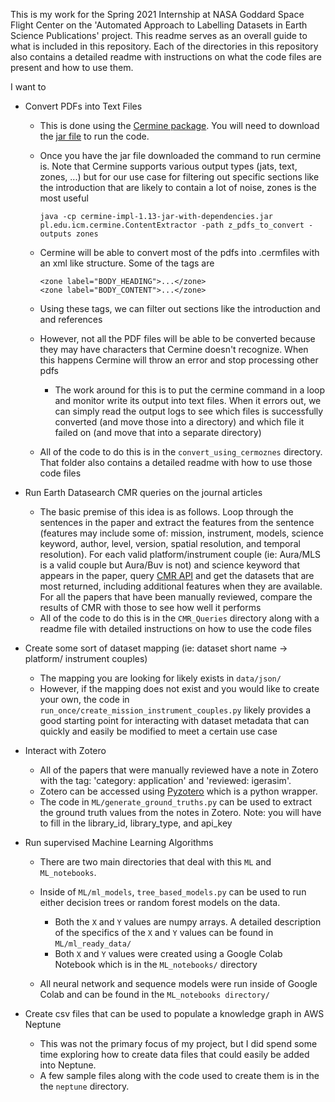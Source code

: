 This is my work for the Spring 2021 Internship at NASA Goddard Space 
Flight Center on the 'Automated Approach to Labelling Datasets in
Earth Science Publications' project. This readme serves as an overall guide to what 
is included in this repository. Each of the directories in this repository 
also contains a detailed readme with instructions on what the code files are present 
and how to use them.

I want to
* Convert PDFs into Text Files
    * This is done using the [Cermine package](https://github.com/CeON/CERMINE).
    You will need to download the [jar file](http://maven.ceon.pl/artifactory/webapp/#/artifacts/browse/simple/General/kdd-releases/pl/edu/icm/cermine/cermine-impl)
    to run the code.
    * Once you have the jar file downloaded the command to run cermine is. Note 
    that Cermine supports various output types (jats, text, zones, ...) 
    but for our use case for filtering out specific sections like the 
    introduction that are likely to contain a lot of noise, zones is the 
    most useful 
        ```
        java -cp cermine-impl-1.13-jar-with-dependencies.jar pl.edu.icm.cermine.ContentExtractor -path z_pdfs_to_convert -outputs zones
        ```

    * Cermine will be able to convert most 
    of the pdfs into .cermfiles with an xml like structure. Some of the tags 
    are  
        ```
        <zone label="BODY_HEADING">...</zone>
        <zone label="BODY_CONTENT">...</zone>
      ```
   * Using these tags, we can filter out sections like the introduction and 
  and references
  * However, not all the PDF files will be able to be converted because they
  may have characters that Cermine doesn't recognize. When this happens 
  Cermine will throw an error and stop processing other pdfs
    * The work around for this is to put the cermine command in a loop and 
    monitor write its output into text files. When it errors out, we can 
    simply read the output logs to see which files is successfully converted 
    (and move those into a directory) and which file it failed on (and 
    move that into a separate directory)
  * All of the code to do this is in the `convert_using_cermoznes` directory. 
  That folder also contains a detailed readme with how to use those code files

* Run Earth Datasearch CMR queries on the journal articles
    * The basic premise of this idea is as follows. Loop through the 
    sentences in the paper and extract the features from the sentence 
    (features may include some of: mission, instrument, models, 
    science keyword, author, level, version, spatial resolution, and temporal 
    resolution). For each valid platform/instrument couple (ie: Aura/MLS 
    is a valid couple but Aura/Buv is not) and science keyword that appears 
    in the paper, query [CMR API](https://cmr.earthdata.nasa.gov/search/site/docs/search/api.html) 
    and get the datasets that are most returned, including additional 
    features when they are available. For all the papers that have been 
    manually reviewed, compare the results of CMR with those to see how 
    well it performs
    * All of the code to do this is in the `CMR_Queries` directory along
    with a readme file with detailed instructions on how to use the code 
    files
    
* Create some sort of dataset mapping (ie: dataset short name -> platform/
instrument couples)
    * The mapping you are looking for likely exists in `data/json/`
    * However, if the mapping does not exist and you would like to create 
    your own, the code in `run_once/create_mission_instrument_couples.py` 
    likely provides a good starting point for interacting with dataset metadata 
    that can quickly and easily be modified to meet a certain use case
    
* Interact with Zotero
    * All of the papers that were manually reviewed have a note in Zotero 
    with the tag: 'category: application' and 'reviewed: igerasim'.
    * Zotero can be accessed using [Pyzotero](https://pyzotero.readthedocs.io/en/latest/) 
    which is a python wrapper.
    * The code in `ML/generate_ground_truths.py` can be used to extract the 
    ground truth values from the notes in Zotero. Note: you will have to fill 
    in the library_id, library_type, and api_key

* Run supervised Machine Learning Algorithms
    * There are two main directories that deal with this `ML` and `ML_notebooks`.
    * Inside of `ML/ml_models`, `tree_based_models.py` can be used to run 
    either decision trees or random forest models on the data.
        * Both the `X` and `Y` values are numpy arrays. A detailed description
        of the specifics of the `X` and `Y`  values can be found in `ML/ml_ready_data/`
        * Both `X` and `Y` values were created using a Google Colab Notebook 
        which is in the `ML_notebooks/` directory
        
    * All neural network and sequence models were run inside of Google Colab 
    and can be found in the `ML_notebooks directory/`
    
* Create csv files that can be used to populate a knowledge graph in AWS Neptune
    * This was not the primary focus of my project, but I did spend some time 
    exploring how to create data files that could easily be added into Neptune. 
   * A few sample files along with the code used to create them is in the the 
   `neptune` directory.